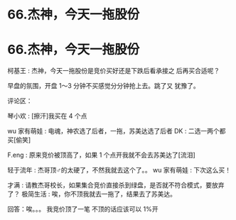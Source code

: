 # 66.杰神，今天一拖股份

# 66.杰神，今天一拖股份

柯基王 : 杰神，今天一拖股份是竞价买好还是下跌后看承接之 后再买合适呢？

早盘的氛围，开盘 1～3 分钟不买感觉分分钟抢上去。跳了又 犹豫了。

评论区：

琴小欢 : [擦汗]我买在 4 个点

wu 家有萌娃 : 电魂，神农选了后者，一拖，苏美达选了后者 DK : 二选一两个都买[偷笑]

F.eng : 原来竞价被顶高了，如果 1 个点开我就不会去苏美达了[流泪]

轻于流年 : 杰哥顶♂的太硬了，不然我就去这个了。。 wu 家有萌娃 : 下次这么买！

才满 : 请教杰哥校长，如果集合竞价直接杀到绿盘，是否就不符合模式，要放弃了？ 极简生活 : 唉，你不顶我就去一拖了，结果去了苏美达。

回答：唉。。。 我竞价顶了一笔 不顶的话应该可以 1%开